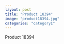 ```yaml
---
layout: post
title: "Product 18394"
image: "product18394.jpg"
categories: "category1"
---
```

Product 18394
